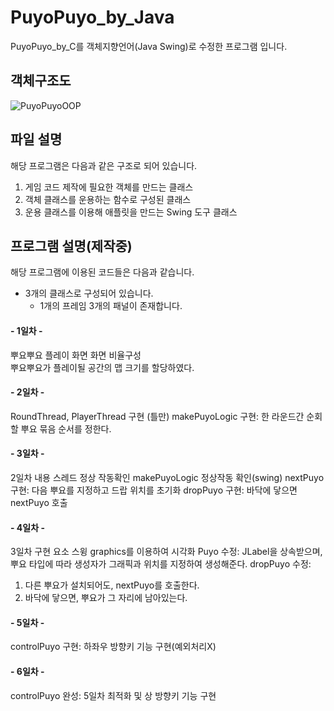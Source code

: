 # PuyoPuyo_by_Java
PuyoPuyo_by_C를 객체지향언어(Java Swing)로 수정한 프로그램 입니다.

## 객체구조도
![PuyoPuyoOOP](https://github.com/junni01kim/PuyoPuyo_by_Java/assets/127941871/89d9ad24-91f4-40a2-91f0-5fc9012ad16c)

## 파일 설명
해당 프로그램은 다음과 같은 구조로 되어 있습니다.
1. 게임 코드 제작에 필요한 객체를 만드는 클래스
2. 객체 클래스를 운용하는 함수로 구성된 클래스
3. 운용 클래스를 이용해 애플릿을 만드는 Swing 도구 클래스

## 프로그램 설명(제작중)
해당 프로그램에 이용된 코드들은 다음과 같습니다.
  - 3개의 클래스로 구성되어 있습니다.
    - 1개의 프레임 3개의 패널이 존재합니다.

#### \- 1일차 -  
뿌요뿌요 플레이 화면 화면 비율구성  
뿌요뿌요가 플레이될 공간의 맵 크기를 할당하였다.

#### \- 2일차 -
RoundThread, PlayerThread 구현 (틀만)
makePuyoLogic 구현: 한 라운드간 순회할 뿌요 묶음 순서를 정한다.

#### \- 3일차 -
2일차 내용 스레드 정상 작동확인
makePuyoLogic 정상작동 확인(swing)
nextPuyo 구현: 다음 뿌요를 지정하고 드랍 위치를 초기화
dropPuyo 구현: 바닥에 닿으면 nextPuyo 호출

#### \- 4일차 -
3일차 구현 요소 스윙 graphics를 이용하여 시각화
Puyo 수정: JLabel을 상속받으며, 뿌요 타입에 따라 생성자가 그래픽과 위치를 지정하여 생성해준다.
dropPuyo 수정: 
  1) 다른 뿌요가 설치되어도, nextPuyo를 호출한다.
  2) 바닥에 닿으면, 뿌요가 그 자리에 남아있는다.

#### \- 5일차 -
controlPuyo 구현: 하좌우 방향키 기능 구현(예외처리X)

#### \- 6일차 -
controlPuyo 완성: 5일차 최적화 및 상 방향키 기능 구현
